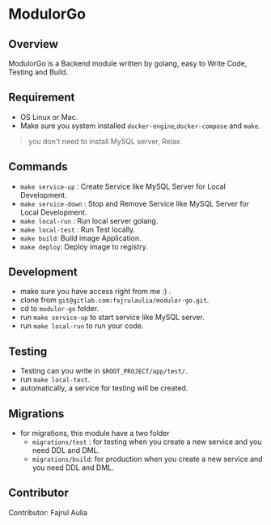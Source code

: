 # ModulorGo

## Overview
 ModulorGo is a Backend module written by golang, easy to Write Code, Testing and Build.

## Requirement
- OS Linux or Mac.
- Make sure you system installed `docker-engine`,`docker-compose` and `make`.
> you don't need to install MySQL server, Relax.

## Commands
- `make service-up` : Create Service like MySQL Server for Local Development.
- `make service-down` : Stop and Remove  Service like MySQL Server for Local Development. 
- `make local-run`  : Run local server golang.
- `make local-test` : Run Test locally.
- `make build`: Build image Application.
- `make deploy`: Deploy image to registry.

## Development
- make sure you have access right from me :) .
- clone from `git@gitlab.com:fajrulaulia/modulor-go.git`.
- cd to `modulor-go` folder.
- run `make service-up` to start service like MySQL server.
- run `make local-run` to run your code.

## Testing
- Testing can you write in `$ROOT_PROJECT/app/test/`.
- run `make local-test`.
- automatically, a service for testing will be created.

## Migrations
- for migrations, this module have a two folder
    - `migrations/test` : for testing when you create a new service and you need DDL and DML.
    - `migrations/build`: for production when you create a new service and you need DDL and DML.

## Contributor
Contributor: Fajrul Aulia
